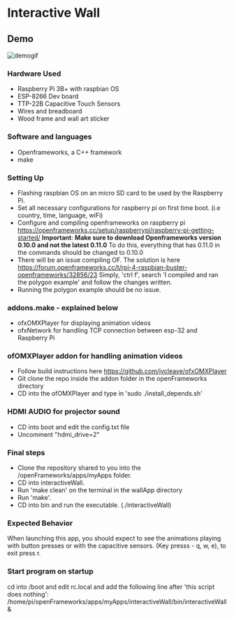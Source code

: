 # Interactive Wall

## Demo
![demogif](pinstay.gif)

### Hardware Used
* Raspberry Pi 3B+ with raspbian OS
* ESP-8266 Dev board
* TTP-22B Capacitive Touch Sensors
* Wires and breadboard
* Wood frame and wall art sticker

### Software and languages
* Openframeworks, a C++ framework
* make


### Setting Up
* Flashing raspbian OS on an micro SD card to be used by the Raspberry Pi.
* Set all necessary configurations for raspberry pi on first time boot. (i.e country, time, language, wiFi)
* Configure and compiling openframeworks on raspberry pi https://openframeworks.cc/setup/raspberrypi/raspberry-pi-getting-started/
  **Important**: **Make sure to download Openframeworks version 0.10.0 and not the latest 0.11.0** To do this, everything that has 0.11.0 in     the commands should be changed to 0.10.0
* There will be an issue compiling OF. The solution is here https://forum.openframeworks.cc/t/rpi-4-raspbian-buster-openframeworks/32856/23
  Simply, 'ctrl f', search 'I compiled and ran the polygon example' and follow the changes written.
* Running the polygon example should be no issue.

### addons.make - explained below
* ofxOMXPlayer for displaying animation videos
* ofxNetwork for handling TCP connection between esp-32 and Raspberry Pi

### ofOMXPlayer addon for handling animation videos
* Follow build instructions here https://github.com/jvcleave/ofxOMXPlayer
* Git clone the repo inside the addon folder in the openFrameworks directory
* CD into the ofOMXPlayer and type in 'sudo ./install_depends.sh'

### HDMI AUDIO for projector sound
* CD into boot and edit the config.txt file
* Uncomment "hdmi_drive=2"

### Final steps
* Clone the repository shared to you into the /openFrameworks/apps/myApps folder.
* CD into interactiveWall.
* Run 'make clean' on the terminal in the wallApp directory
* Run 'make'.
* CD into bin and run the executable. (./interactiveWall)

### Expected Behavior
When launching this app, you should expect to see the animations playing with button presses or with the capacitive sensors.
(Key presss - q, w, e), to exit press r.

### Start program on startup
cd into /boot and edit rc.local and add the following line after 'this script does nothing':
/home/pi/openFrameworks/apps/myApps/interactiveWall/bin/interactiveWall &



